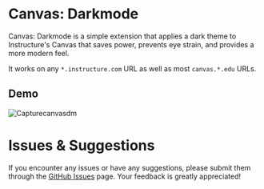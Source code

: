 # Canvas: Darkmode

Canvas: Darkmode is a simple extension that applies a dark theme to Instructure's Canvas that saves power, prevents eye strain, and provides a more modern feel. 

It works on any `*.instructure.com` URL as well as most `canvas.*.edu` URLs.

## Demo
![Capturecanvasdm](https://github.com/tlstommy/canvas-darkmode/assets/36305669/7c7ec111-1b13-4d60-900e-a712c9793c0b)



# Issues & Suggestions
If you encounter any issues or have any suggestions, please submit them through the [GitHub Issues](https://github.com/tlstommy/canvas-darkmode/issues) page. Your feedback is greatly appreciated!
